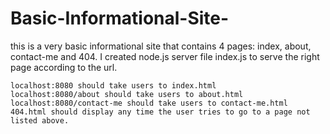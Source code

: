 # Basic-Informational-Site-
this is a very basic informational site that contains 4 pages: index, about, contact-me and 404. I created node.js server file index.js to serve the right page according to the url.

    localhost:8080 should take users to index.html
    localhost:8080/about should take users to about.html
    localhost:8080/contact-me should take users to contact-me.html
    404.html should display any time the user tries to go to a page not listed above.

